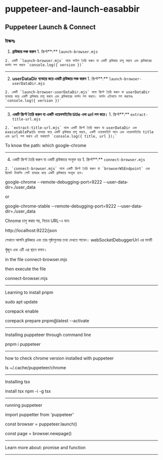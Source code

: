 # puppeteer-and-launch-easabbir

## Puppeteer Launch & Connect

### টাস্কসঃ



1.   **ব্রাউজার লঞ্চ করুন**
    1. স্ক্রিপ্ট**:** `launch-browser.mjs` 

    2. একটি `launch-browser.mjs` নামে ফাইল তৈরি করুন যা একটি ব্রাউজার চালু করবে এবং ব্রাউজারের ভার্সন লগ করবে `console.log({ version })`

---

2.    **userDataDir ব্যবহার করে একটি ব্রাউজার লঞ্চ করুন**
    1. স্ক্রিপ্ট**:** `launch-browser-userDataDir.mjs` 

    2. একটি `launch-browser-userDataDir.mjs` নামে স্ক্রিপ্ট তৈরি করুন যা userDataDir ব্যবহার করে একটি ব্রাউজার চালু করবে এবং ব্রাউজারের ভার্সন লগ করবে। ভার্সন এইভাবে লগ করবেনঃ `console.log({ version })`

---

3.    **একটি স্ক্রিপ্ট তৈরি করুন যা একটি ওয়েবসাইটের title এবং url লগ করে।**
    1. স্ক্রিপ্ট**:** `extract-title-url.mjs` 
    
    2. `extract-title-url.mjs` নামে একটি স্ক্রিপ্ট তৈরি করুন যা userDataDir এবং executablePath ব্যবহার করে একটি ব্রাউজার চালু করবে, একটি ওয়েবসাইটে যাবে এবং ওয়েবসাইটের title এবং url লগ করবে এই ফরম্যাটে `console.log({ title, url });` 

To know the path: which google-chrome 

---

4.    একটি স্ক্রিপ্ট তৈরি করুন যা একটি ব্রাউজারে সংযুক্ত হয়
    1. স্ক্রিপ্ট**:** `connect-browser.mjs` 

    2. `connect-browser.mjs` নামে একটি স্ক্রিপ্ট তৈরি করুন যা `browserWSEndpoint` এবং রিমোট ডিবাগিং পোর্ট ব্যবহার করে একটি ব্রাউজারে সংযুক্ত হবে।

google-chrome --remote-debugging-port=9222 --user-data-dir=./user_data

or

google-chrome-stable --remote-debugging-port=9222 --user-data-dir=./user_data

Chrome চালু করার পর, নিচের URL-এ যান:

http://localhost:9222/json

সেখানে আপনি ব্রাউজার এবং তার পৃষ্ঠাগুলোর তথ্য দেখতে পাবেন। webSocketDebuggerUrl এর মানটি

খুঁজুন এবং এটি <your-websocket-id> এর স্থানে বসান। 

in the file connect-browser.mjs

then execute the file 

connect-browser.mjs

---
Learning to install pnpm

sudo apt update

corepack enable

corepack prepare pnpm@latest --activate

---
Installing puppeteer through command line

pnpm i puppeteer

---
how to check chrome version installed with puppeteer

ls ~/.cache/puppeteer/chrome

---
Installing tsx

install tsx
npm -i -g tsx

---
running puppeteer

import puppetter from 'puppeteer'

const browser = puppeteer.launch()

const page = browser.newpage()

---
Learn more about: 
promise and function 

---
